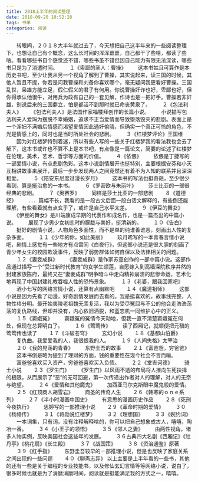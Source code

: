 ```yaml
---
title: 2018上半年的阅读整理
date: 2018-09-20 10:52:28
tags: 书单
categories: 阅读
---
```


　　转眼间，２０１８大半年就过去了，今天想把自己这半年来的一些阅读整理下，也想让自己有个概念，这么长时间的浑浑噩噩，自己都干了些啥，都读了些啥。看看哪些书自个感觉还不错，哪些书虽不错但因自己能力有限无法深读，哪些书只是为了消遣时间。
　　１《卑鄙的圣人：曹操》
　　这本书姑且可算作是本历史书吧，至少让我从另一个视角了解到了曹操，其实说起来，读三国的时候，其他人暂且不提，你若是问我曹操和刘备你喜欢哪个，毫无疑问我更看好曹操。三国乱世，枭雄方能立足，假仁假义的君子有何用。你说曹操奸诈也好，卑鄙也好，但你得承认他很牛，对用兵为政有自己的一套见解，作诗也是一把好手。曹操若非奸雄，别说后来的三国鼎立，怕是都活不到那时就已命丧黄泉了。
　　２《包法利夫人》
　　《包法利夫人》是法国作家福楼拜创作的长篇小说。
　　小说描写包法利夫人爱玛为摆脱不幸婚姻，追求不正当爱情而导致堕落毁灭的悲剧。表面上是一个淫妇不满婚后情感而渴望爱情因此通奸偷晴，但确实一个真正可怜的角色，不光是情感上的，同时也是当时所处社会的悲剧。
　　３《红楼梦评论》王国维
　　因为对红楼梦特别着迷，所以有些人写的一些关于红楼梦我的看法我也会去了解下，这本书或许也不算不上是本书吧，有点像是一篇论文，简要的论述了红楼梦在伦理，美术，艺术、哲学等方面的价值。
　　４《依偎》
　　依偎是丁捷写的一部爱情小说，有点悲剧色彩。这本小说剧情展开也挺特别，主要根据安芬和小天互相讲故事来展开，最后一步步发现两人之间竟然还有着不为人知的联系并且深深相爱。
　　５《陪安东尼度过漫长岁月》
　　这本书的写法也挺奇葩，至少很少看到，算是挺治愈的一本书。
　　６《罗密欧与朱丽叶》
　　莎士比亚的一部很经典的悲剧。
　　７《奥赛罗》
　　同样是莎士比亚的一部悲剧
　　８《道德经》
　　．．．篇幅不长，我看的是一段古文后面一段白话文解释的，有些倒还能理解，有些看着就有点玄乎了，或许是自己水平太差。
　　９《伊豆的舞女》
　　《伊豆的舞女》是川端康成早期的代表作和成名作，也是一篇杰出的中篇小说。
　　展现了少男少女初恋时的朦胧与美好，挺清新的。
　　１０《告白》
　　挺好的剧情小说，人物角色多面性，而不是单的纯谁善谁恶，刻画出人性的复杂多面。
　　１１《少年的你，如此美丽》
　　玖月晞写的一本青春言情小说吧，剧情上感觉有一些地方有点雷同《白夜行》，但这部小说还是很大胆的刻画了青少年女生的校园欺凌事件，反映了弱势群体如何自保以及法律相关的问题。
　　１２《妻妾成群》
　　《妻妾成群》是作家苏童创作的一部中篇小说。这部作品通过描写一个“受过新时代教育”的女学生颂莲，自愿嫁入到高墙深院秩序井然的封建家族陈府，最终又在“妻妾成群”明争暗斗中走向精神崩溃的悲惨命运，艺术化地再现了中国封建礼教吞噬人性的恐怖景象。
　　１３《老婆，跟我回家吧》
　　酒小七写的网络言情小说，还算有点幽默吧
　　１４《魔道祖师》
　　这部小说是因为先看了动漫，好奇剧情发展而去看的。我是挺喜欢的，故事线完整，人物性格分明。最开始夷陵老祖魏无羡复活，我以为受尽冤屈与不公的他会走浩浩荡荡的复仇路线，但却并没有，内心依旧洒脱，和蓝忘机一同维护心中的正义。
　　１５《窦娥冤》
　　窦娥冤的冤情今天动地，但我一直不清楚窦娥冤在何处，但现在总算明白了。
　　１６《莺莺传》
　　读了西厢记，就顺便把元稹的莺莺传也读了
　　１７《斗破苍穹》
　　玄幻小说
　　１８《基都山伯爵》
　　复仇曲。我爱爱我的人，我很恨我的人。
　　１９《人间失格》太宰治
　　２０《我的晃荡的青春》
　　东野圭吾的故事
　　２１《富爸爸，穷爸爸》
　　这本书倒是略为提到了理财的方面，钱的重要性在现今社会不言而喻。
　　富爸爸喜欢买入资产，穷爸爸喜欢买入负债。
　　２２《堂吉诃德》
　　骑士小说
　　２３《罗生门》
　　《罗生门》以风雨不透的布局将人推向生死抉择的极限，从而展示了“恶”的无可回避，第一次传递出作者对人的理解，对人的无奈与绝望。
　　２４《爱情和其他魔鬼》
　　加西亚马尔克斯眼中魔鬼般的爱情。
　　２５《红顶商人胡雪岩》
　　商圣的传奇人生
　　２６《韩寒的ｏｎｅ系列》
　　２７《半小时漫画中国史》
　　有意思的漫画历史作品
　　２８《死刑今夜执行》
　　思婷写的一部推理小说
　　２９《革命时期的爱情》
　　３０《杨绛传》
　　３１《蒋勋说红楼梦》
　　３２《理想国》
　　３３《婉约词》
　　一本词集，只有词，没有注释解释啥的，你可以把自己想象成古人，嘻嘻，陶冶一番。
　　３４《小王子的领悟》
　　３５《邻人之妻》
　　由两性视角，诸多人物实例，反映美国社会这些年的发展。
　　３６古典四大名剧《西厢记》《牡丹亭》《桃花扇》《长生殿》
　　３７《战国策》
　　３８《资治通鉴》原著
　　３９《红手指》
　　东野圭吾较早的一部推理小说，但是也反映了家庭关系之间出现的一些问题
　　４０《聊斋志异》
以上主要是上半年看的一些书，其他的还有一些是关于编程的专业技能书，以及修仙玄幻言情等等网络小说，说白了，很多时候也就是为了消磨消磨时间，阅读就是挺能满足我的方式之一，嘻嘻。
